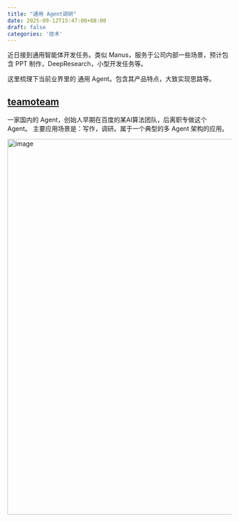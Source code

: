 ```yaml
---
title: "通用 Agent调研"
date: 2025-09-12T15:47:00+08:00
draft: false
categories: '技术'
---
```

近日接到通用智能体开发任务。类似 Manus，服务于公司内部一些场景，预计包含 PPT 制作，DeepResearch，小型开发任务等。

这里梳理下当前业界里的 通用 Agent。包含其产品特点，大致实现思路等。

## [teamoteam](https://teamoteam.com/index)

一家国内的 Agent，创始人早期在百度的某AI算法团队，后离职专做这个 Agent。
主要应用场景是：写作，调研。属于一个典型的多 Agent 架构的应用。

<img width="1689" height="845" alt="image" src="https://github.com/user-attachments/assets/6bf9cec1-3341-476f-b14c-bb902d29612d" />





